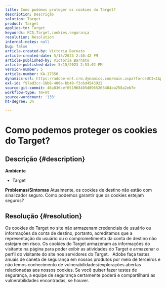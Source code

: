 ```yaml
---
title: Como podemos proteger os cookies do Target?
description: Descrição
solution: Target
product: Target
applies-to: Target
keywords: KCS,Target,cookies,segurança
resolution: Resolution
internal-notes: null
bug: false
article-created-by: Victoria Barnato
article-created-date: 5/15/2023 2:40:42 PM
article-published-by: Victoria Barnato
article-published-date: 5/15/2023 2:53:02 PM
version-number: 5
article-number: KA-17356
dynamics-url: https://adobe-ent.crm.dynamics.com/main.aspx?forceUCI=1&pagetype=entityrecord&etn=knowledgearticle&id=eaaf5775-2ef3-ed11-8848-6045bd006ce9
exl-id: f97ad3cc-16b8-480e-bb48-f3c6d4543922
source-git-commit: 46a836cef051968405d8965268404ea258a2eb7e
workflow-type: tm+mt
source-wordcount: '133'
ht-degree: 3%

---
```


# Como podemos proteger os cookies do Target?

## Descrição {#description}

<b>Ambiente</b>
- Target



<b>Problemas/Sintomas</b>
Atualmente, os cookies de destino não estão com sinalizador seguro. Como podemos garantir que os cookies estejam seguros?


## Resolução {#resolution}


Os cookies do Target no site não armazenam credenciais de usuário ou informações da conta de destino, portanto, acreditamos que a representação do usuário ou o comprometimento da conta de destino não estejam em risco. Os cookies do Target armazenam as informações do visitante na página para poder exibir as atividades do Target e armazenar o perfil do visitante do site nos servidores do Target.
 
Adobe faça testes anuais de caneta de segurança em nossos produtos por meio de terceiros e não temos conhecimento de vulnerabilidades/explorações abertas relacionadas aos nossos cookies. Se você quiser fazer testes de segurança, a equipe de segurança certamente poderá e compartilhará as vulnerabilidades encontradas, se houver.
